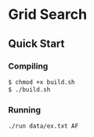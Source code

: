 # Grid Search 

## Quick Start

### Compiling
``` bash
$ chmod +x build.sh
$ ./build.sh
```

### Running 
``` bash 
./run data/ex.txt AF
```
